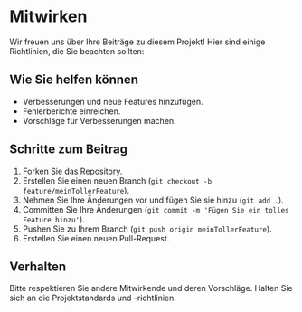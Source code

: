 # Mitwirken

Wir freuen uns über Ihre Beiträge zu diesem Projekt! Hier sind einige Richtlinien, die Sie beachten sollten:

## Wie Sie helfen können
- Verbesserungen und neue Features hinzufügen.
- Fehlerberichte einreichen.
- Vorschläge für Verbesserungen machen.

## Schritte zum Beitrag
1. Forken Sie das Repository.
2. Erstellen Sie einen neuen Branch (`git checkout -b feature/meinTollerFeature`).
3. Nehmen Sie Ihre Änderungen vor und fügen Sie sie hinzu (`git add .`).
4. Committen Sie Ihre Änderungen (`git commit -m 'Fügen Sie ein tolles Feature hinzu'`).
5. Pushen Sie zu Ihrem Branch (`git push origin meinTollerFeature`).
6. Erstellen Sie einen neuen Pull-Request.

## Verhalten
Bitte respektieren Sie andere Mitwirkende und deren Vorschläge. Halten Sie sich an die Projektstandards und -richtlinien.